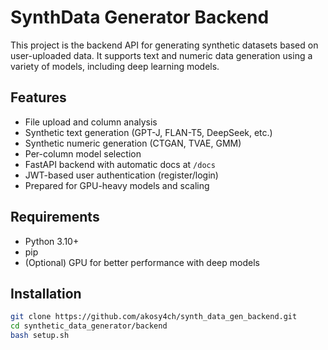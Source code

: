 # SynthData Generator Backend

This project is the backend API for generating synthetic datasets based on user-uploaded data. It supports text and numeric data generation using a variety of models, including deep learning models.

## Features
- File upload and column analysis
- Synthetic text generation (GPT-J, FLAN-T5, DeepSeek, etc.)
- Synthetic numeric generation (CTGAN, TVAE, GMM)
- Per-column model selection
- FastAPI backend with automatic docs at `/docs`
- JWT-based user authentication (register/login)
- Prepared for GPU-heavy models and scaling

## Requirements
- Python 3.10+
- pip
- (Optional) GPU for better performance with deep models

## Installation

```bash
git clone https://github.com/akosy4ch/synth_data_gen_backend.git
cd synthetic_data_generator/backend
bash setup.sh
